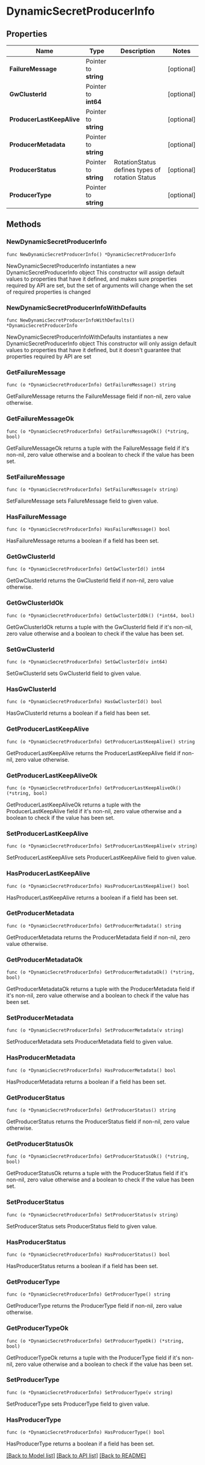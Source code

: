 # DynamicSecretProducerInfo

## Properties

Name | Type | Description | Notes
------------ | ------------- | ------------- | -------------
**FailureMessage** | Pointer to **string** |  | [optional] 
**GwClusterId** | Pointer to **int64** |  | [optional] 
**ProducerLastKeepAlive** | Pointer to **string** |  | [optional] 
**ProducerMetadata** | Pointer to **string** |  | [optional] 
**ProducerStatus** | Pointer to **string** | RotationStatus defines types of rotation Status | [optional] 
**ProducerType** | Pointer to **string** |  | [optional] 

## Methods

### NewDynamicSecretProducerInfo

`func NewDynamicSecretProducerInfo() *DynamicSecretProducerInfo`

NewDynamicSecretProducerInfo instantiates a new DynamicSecretProducerInfo object
This constructor will assign default values to properties that have it defined,
and makes sure properties required by API are set, but the set of arguments
will change when the set of required properties is changed

### NewDynamicSecretProducerInfoWithDefaults

`func NewDynamicSecretProducerInfoWithDefaults() *DynamicSecretProducerInfo`

NewDynamicSecretProducerInfoWithDefaults instantiates a new DynamicSecretProducerInfo object
This constructor will only assign default values to properties that have it defined,
but it doesn't guarantee that properties required by API are set

### GetFailureMessage

`func (o *DynamicSecretProducerInfo) GetFailureMessage() string`

GetFailureMessage returns the FailureMessage field if non-nil, zero value otherwise.

### GetFailureMessageOk

`func (o *DynamicSecretProducerInfo) GetFailureMessageOk() (*string, bool)`

GetFailureMessageOk returns a tuple with the FailureMessage field if it's non-nil, zero value otherwise
and a boolean to check if the value has been set.

### SetFailureMessage

`func (o *DynamicSecretProducerInfo) SetFailureMessage(v string)`

SetFailureMessage sets FailureMessage field to given value.

### HasFailureMessage

`func (o *DynamicSecretProducerInfo) HasFailureMessage() bool`

HasFailureMessage returns a boolean if a field has been set.

### GetGwClusterId

`func (o *DynamicSecretProducerInfo) GetGwClusterId() int64`

GetGwClusterId returns the GwClusterId field if non-nil, zero value otherwise.

### GetGwClusterIdOk

`func (o *DynamicSecretProducerInfo) GetGwClusterIdOk() (*int64, bool)`

GetGwClusterIdOk returns a tuple with the GwClusterId field if it's non-nil, zero value otherwise
and a boolean to check if the value has been set.

### SetGwClusterId

`func (o *DynamicSecretProducerInfo) SetGwClusterId(v int64)`

SetGwClusterId sets GwClusterId field to given value.

### HasGwClusterId

`func (o *DynamicSecretProducerInfo) HasGwClusterId() bool`

HasGwClusterId returns a boolean if a field has been set.

### GetProducerLastKeepAlive

`func (o *DynamicSecretProducerInfo) GetProducerLastKeepAlive() string`

GetProducerLastKeepAlive returns the ProducerLastKeepAlive field if non-nil, zero value otherwise.

### GetProducerLastKeepAliveOk

`func (o *DynamicSecretProducerInfo) GetProducerLastKeepAliveOk() (*string, bool)`

GetProducerLastKeepAliveOk returns a tuple with the ProducerLastKeepAlive field if it's non-nil, zero value otherwise
and a boolean to check if the value has been set.

### SetProducerLastKeepAlive

`func (o *DynamicSecretProducerInfo) SetProducerLastKeepAlive(v string)`

SetProducerLastKeepAlive sets ProducerLastKeepAlive field to given value.

### HasProducerLastKeepAlive

`func (o *DynamicSecretProducerInfo) HasProducerLastKeepAlive() bool`

HasProducerLastKeepAlive returns a boolean if a field has been set.

### GetProducerMetadata

`func (o *DynamicSecretProducerInfo) GetProducerMetadata() string`

GetProducerMetadata returns the ProducerMetadata field if non-nil, zero value otherwise.

### GetProducerMetadataOk

`func (o *DynamicSecretProducerInfo) GetProducerMetadataOk() (*string, bool)`

GetProducerMetadataOk returns a tuple with the ProducerMetadata field if it's non-nil, zero value otherwise
and a boolean to check if the value has been set.

### SetProducerMetadata

`func (o *DynamicSecretProducerInfo) SetProducerMetadata(v string)`

SetProducerMetadata sets ProducerMetadata field to given value.

### HasProducerMetadata

`func (o *DynamicSecretProducerInfo) HasProducerMetadata() bool`

HasProducerMetadata returns a boolean if a field has been set.

### GetProducerStatus

`func (o *DynamicSecretProducerInfo) GetProducerStatus() string`

GetProducerStatus returns the ProducerStatus field if non-nil, zero value otherwise.

### GetProducerStatusOk

`func (o *DynamicSecretProducerInfo) GetProducerStatusOk() (*string, bool)`

GetProducerStatusOk returns a tuple with the ProducerStatus field if it's non-nil, zero value otherwise
and a boolean to check if the value has been set.

### SetProducerStatus

`func (o *DynamicSecretProducerInfo) SetProducerStatus(v string)`

SetProducerStatus sets ProducerStatus field to given value.

### HasProducerStatus

`func (o *DynamicSecretProducerInfo) HasProducerStatus() bool`

HasProducerStatus returns a boolean if a field has been set.

### GetProducerType

`func (o *DynamicSecretProducerInfo) GetProducerType() string`

GetProducerType returns the ProducerType field if non-nil, zero value otherwise.

### GetProducerTypeOk

`func (o *DynamicSecretProducerInfo) GetProducerTypeOk() (*string, bool)`

GetProducerTypeOk returns a tuple with the ProducerType field if it's non-nil, zero value otherwise
and a boolean to check if the value has been set.

### SetProducerType

`func (o *DynamicSecretProducerInfo) SetProducerType(v string)`

SetProducerType sets ProducerType field to given value.

### HasProducerType

`func (o *DynamicSecretProducerInfo) HasProducerType() bool`

HasProducerType returns a boolean if a field has been set.


[[Back to Model list]](../README.md#documentation-for-models) [[Back to API list]](../README.md#documentation-for-api-endpoints) [[Back to README]](../README.md)


